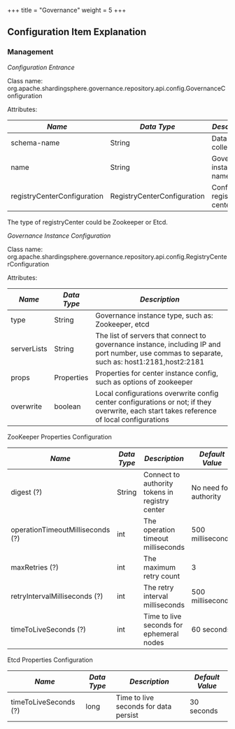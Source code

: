 +++
title = "Governance"
weight = 5
+++

## Configuration Item Explanation

### Management

*Configuration Entrance*

Class name: org.apache.shardingsphere.governance.repository.api.config.GovernanceConfiguration

Attributes:

| *Name*                      | *Data Type*                  | *Description*             |
| --------------------------- | ---------------------------- | ------------------------- |
| schema-name                 | String                       | Data source collectively  |
| name                        | String                       | Governance instance name  |
| registryCenterConfiguration | RegistryCenterConfiguration  | Config of registry-center |

The type of registryCenter could be Zookeeper or Etcd.

*Governance Instance Configuration*

Class name: org.apache.shardingsphere.governance.repository.api.config.RegistryCenterConfiguration

Attributes:

| *Name*      | *Data Type* | *Description*                                                                                                                                 |
| ----------- | ----------- | --------------------------------------------------------------------------------------------------------------------------------------------- |
| type        | String      | Governance instance type, such as: Zookeeper, etcd                                                                                            |
| serverLists | String      | The list of servers that connect to governance instance, including IP and port number, use commas to separate, such as: host1:2181,host2:2181 |
| props       | Properties  | Properties for center instance config, such as options of zookeeper                                                                           |
| overwrite   | boolean     | Local configurations overwrite config center configurations or not; if they overwrite, each start takes reference of local configurations     | 

ZooKeeper Properties Configuration

| *Name*                           | *Data Type* | *Description*                                  | *Default Value*       |
| -------------------------------- | ----------- | ---------------------------------------------- | --------------------- |
| digest (?)                       | String      | Connect to authority tokens in registry center | No need for authority |
| operationTimeoutMilliseconds (?) | int         | The operation timeout milliseconds             | 500 milliseconds      |
| maxRetries (?)                   | int         | The maximum retry count                        | 3                     |
| retryIntervalMilliseconds (?)    | int         | The retry interval milliseconds                | 500 milliseconds      |
| timeToLiveSeconds (?)            | int         | Time to live seconds for ephemeral nodes       | 60 seconds            |


Etcd Properties Configuration

| *Name*                | *Data Type* | *Description*                         | *Default Value* |
| --------------------- | ----------- | ------------------------------------- | --------------- |
| timeToLiveSeconds (?) | long        | Time to live seconds for data persist | 30 seconds      |
